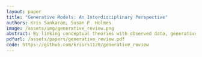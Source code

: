 ```yaml
---
layout: paper
title: "Generative Models: An Interdisciplinary Perspective"
authors: Kris Sankaran, Susan P. Holmes
image: /assets/img/generative_review.png
abstract: By linking conceptual theories with observed data, generative models can support reasoning in complex situations. They have come to play a central role both within and beyond statistics, providing the basis for power analysis in molecular biology, theory building in particle physics, and resource allocation in epidemiology, for example. We introduce the probabilistic and computational concepts underlying modern generative models and then analyze how they can be used to inform experimental design, iterative model refinement, goodness-of-fit evaluation, and agent-based simulation. We emphasize a modular view of generative mechanisms and discuss how they can be flexibly recombined in new problem contexts. We provide practical illustrations throughout, and code for reproducing all examples is available at https://github.com/krisrs1128/generative review. Finally, we observe how research in generative models is currently split across several islands of activity, and we highlight opportunities lying at disciplinary intersections.
pdfurl: /assets/papers/generative_review.pdf
code: https://github.com/krisrs1128/generative_review
---
```

